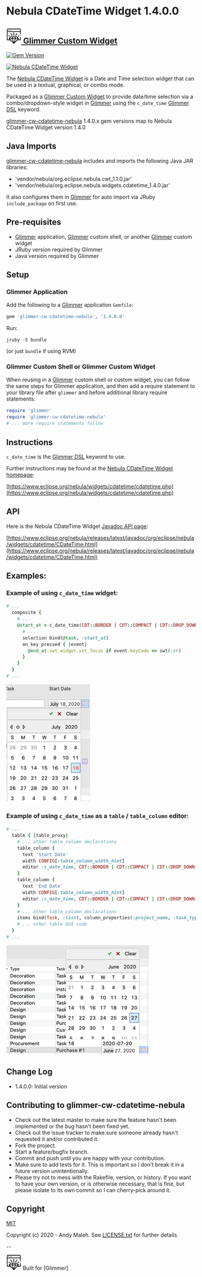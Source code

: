 # Nebula CDateTime Widget 1.4.0.0
## [<img src="https://raw.githubusercontent.com/AndyObtiva/glimmer/master/images/glimmer-logo-hi-res.png" height=40 /> Glimmer Custom Widget](https://github.com/AndyObtiva/glimmer#custom-widget-gem)
[![Gem Version](https://badge.fury.io/rb/glimmer-cw-cdatetime-nebula.svg)](http://badge.fury.io/rb/glimmer-cw-cdatetime-nebula)

[<img alt="Nebula CDateTime Widget" src="https://www.eclipse.org/nebula/widgets/cdatetime/images/CDTSnippet02.png" />](https://www.eclipse.org/nebula/widgets/cdatetime/cdatetime.php)

The [Nebula CDateTime Widget](https://www.eclipse.org/nebula/widgets/cdatetime/cdatetime.php) is a Date and Time selection widget that can be used in a textual, graphical, or combo mode.

Packaged as a [Glimmer Custom Widget](https://github.com/AndyObtiva/glimmer#custom-widget-gem) to provide date/time selection via a combo/dropdown-style widget in [Glimmer](https://github.com/AndyObtiva/glimmer) using the `c_date_time` [Glimmer DSL](https://github.com/AndyObtiva/glimmer#glimmer-dsl-syntax) keyword.

[glimmer-cw-cdatetime-nebula](https://rubygems.org/gems/glimmer-cw-cdatetime-nebula) 1.4.0.x gem versions map to Nebula CDateTime Widget version 1.4.0

## Java Imports

[glimmer-cw-cdatetime-nebula](https://rubygems.org/gems/glimmer-cw-cdatetime-nebula) includes and imports the following Java JAR libraries:
- 'vendor/nebula/org.eclipse.nebula.cwt_1.1.0.jar'
- 'vendor/nebula/org.eclipse.nebula.widgets.cdatetime_1.4.0.jar'

It also configures them in [Glimmer](https://github.com/AndyObtiva/glimmer) for auto import via JRuby `include_package` on first use.

## Pre-requisites

- [Glimmer](https://github.com/AndyObtiva/glimmer) application, [Glimmer](https://github.com/AndyObtiva/glimmer) custom shell, or another [Glimmer](https://github.com/AndyObtiva/glimmer) custom widget
- JRuby version required by Glimmer
- Java version required by Glimmer

## Setup

### Glimmer Application

Add the following to a [Glimmer](https://github.com/AndyObtiva/glimmer) application `Gemfile`:

```ruby
gem 'glimmer-cw-cdatetime-nebula', '1.4.0.0'
```

Run:

```
jruby -S bundle
```

(or just `bundle` if using RVM)

### Glimmer Custom Shell or Glimmer Custom Widget

When reusing in a [Glimmer](https://github.com/AndyObtiva/glimmer) custom shell or custom widget, you can follow the same steps for Glimmer application, and then add a require statement to your library file after `glimmer` and before additional library require statements:

```ruby
require 'glimmer'
require 'glimmer-cw-cdatetime-nebula'
# ... more require statements follow
```

## Instructions

`c_date_time` is the [Glimmer DSL](https://github.com/AndyObtiva/glimmer#glimmer-dsl-syntax) keyword to use.

Further instructions may be found at the [Nebula CDateTime Widget homepage](https://www.eclipse.org/nebula/widgets/cdatetime/cdatetime.php):

[https://www.eclipse.org/nebula/widgets/cdatetime/cdatetime.php](https://www.eclipse.org/nebula/widgets/cdatetime/cdatetime.php)

## API

Here is the Nebula CDateTime Widget [Javadoc API page](https://www.eclipse.org/nebula/releases/latest/javadoc/org/eclipse/nebula/widgets/cdatetime/CDateTime.html):

[https://www.eclipse.org/nebula/releases/latest/javadoc/org/eclipse/nebula/widgets/cdatetime/CDateTime.html](https://www.eclipse.org/nebula/releases/latest/javadoc/org/eclipse/nebula/widgets/cdatetime/CDateTime.html)

## Examples:

### Example of using `c_date_time` widget:

```ruby
# ... 
  composite {
    # ...
    @start_at = c_date_time(CDT::BORDER | CDT::COMPACT | CDT::DROP_DOWN | CDT::DATE_LONG) {
      # ...
      selection bind(@task, :start_at)
      on_key_pressed { |event|
        @end_at.swt_widget.set_focus if event.keyCode == swt(:cr)
      }
    }
  }
# ...
```

![Nebula CDateTime Example](glimmer-cw-cdatetime-nebula-example.png)

### Example of using `c_date_time` as a `table` / `table_column` editor:

```ruby
# ...
  table { |table_proxy|
    # ... other table_column declarations
    table_column {
      text 'Start Date'
      width CONFIG[:table_column_width_hint]
      editor :c_date_time, CDT::BORDER | CDT::COMPACT | CDT::DROP_DOWN | CDT::DATE_LONG, property: :start_at
    }
    table_column {
      text 'End Date'
      width CONFIG[:table_column_width_hint]
      editor :c_date_time, CDT::BORDER | CDT::COMPACT | CDT::DROP_DOWN | CDT::DATE_LONG, property: :end_at
    }
    # ... other table_column declarations
    items bind(Task, :list), column_properties(:project_name, :task_type, :name, :start_date, :end_date, :duration, :priority)
    # ... other table GUI code
  }
# ...
```

![Nebula CDateTime Example](glimmer-cw-cdatetime-nebula-example-table-editor.png)

## Change Log

- 1.4.0.0: Initial version

## Contributing to glimmer-cw-cdatetime-nebula
 
- Check out the latest master to make sure the feature hasn't been implemented or the bug hasn't been fixed yet.
- Check out the issue tracker to make sure someone already hasn't requested it and/or contributed it.
- Fork the project.
- Start a feature/bugfix branch.
- Commit and push until you are happy with your contribution.
- Make sure to add tests for it. This is important so I don't break it in a future version unintentionally.
- Please try not to mess with the Rakefile, version, or history. If you want to have your own version, or is otherwise necessary, that is fine, but please isolate to its own commit so I can cherry-pick around it.

## Copyright

[MIT](https://opensource.org/licenses/MIT)

Copyright (c) 2020 - Andy Maleh. See [LICENSE.txt](LICENSE.txt) for further details.

--

[<img src="https://raw.githubusercontent.com/AndyObtiva/glimmer/master/images/glimmer-logo-hi-res.png" height=40 />](https://github.com/AndyObtiva/glimmer) Built for [Glimmer]
